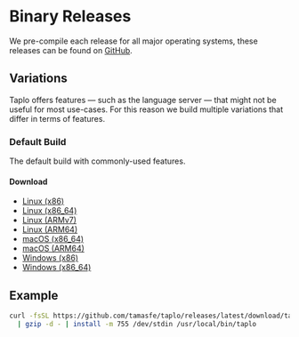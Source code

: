 # Binary Releases

We pre-compile each release for all major operating systems, these releases can be found on [GitHub](https://github.com/tamasfe/taplo/releases).

## Variations

Taplo offers features — such as the language server — that might not be useful for most use-cases. For this reason we build multiple variations that differ in terms of features.

### Default Build

The default build with commonly-used features.

#### Download

- [Linux (x86)](https://github.com/tamasfe/taplo/releases/latest/download/taplo-linux-x86.gz)
- [Linux (x86_64)](https://github.com/tamasfe/taplo/releases/latest/download/taplo-linux-x86_64.gz)
- [Linux (ARMv7)](https://github.com/tamasfe/taplo/releases/latest/download/taplo-linux-armv7.gz)
- [Linux (ARM64)](https://github.com/tamasfe/taplo/releases/latest/download/taplo-linux-aarch64.gz)
- [macOS (x86_64)](https://github.com/tamasfe/taplo/releases/latest/download/taplo-darwin-x86_64.gz)
- [macOS (ARM64)](https://github.com/tamasfe/taplo/releases/latest/download/taplo-darwin-aarch64.gz)
- [Windows (x86)](https://github.com/tamasfe/taplo/releases/latest/download/taplo-windows-x86.zip)
- [Windows (x86_64)](https://github.com/tamasfe/taplo/releases/latest/download/taplo-windows-x86_64.zip)

## Example

```bash
curl -fsSL https://github.com/tamasfe/taplo/releases/latest/download/taplo-linux-x86_64.gz \
  | gzip -d - | install -m 755 /dev/stdin /usr/local/bin/taplo
```
